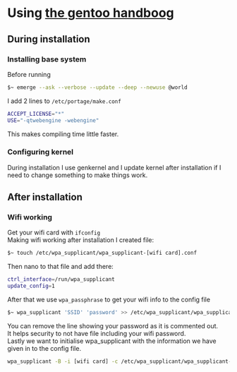 # Using [the gentoo handboog](https://wiki.gentoo.org/wiki/Handbook:Main_Page) 
## During installation
### Installing base system
Before running
```bash
$~ emerge --ask --verbose --update --deep --newuse @world
```
I add 2 lines to `/etc/portage/make.conf`  
```bash
ACCEPT_LICENSE="*"
USE="-qtwebengine -webengine"
```
This makes compiling time little faster.  
### Configuring kernel
During installation I use genkernel and I update kernel after installation if I need to change something to make things work.  

## After installation  
### Wifi working
Get your wifi card with `ifconfig`  
Making wifi working after installation I created file:  
```bash
$~ touch /etc/wpa_supplicant/wpa_supplicant-[wifi card].conf
```
Then nano to that file and add there:
```bash
ctrl_interface=/run/wpa_supplicant
update_config=1
```
After that we use `wpa_passphrase` to get your wifi info to the config file
```bash
$~ wpa_supplicant 'SSID' 'password' >> /etc/wpa_supplicant/wpa_supplicant-[wifi card].conf
```
You can remove the line showing your password as it is commented out.  
It helps security to not have file including your wifi password.  
Lastly we want to initialise wpa_supplicant with the information we have given in to the config file.
```bash
wpa_supplicant -B -i [wifi card] -c /etc/wpa_supplicant/wpa_supplicant-[wifi card].conf
```
